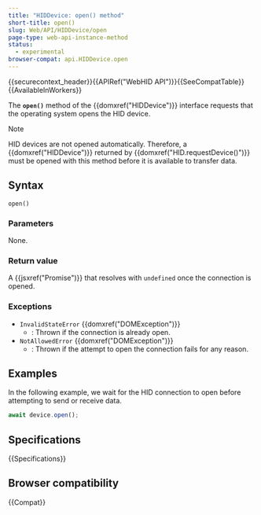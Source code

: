 ```yaml
---
title: "HIDDevice: open() method"
short-title: open()
slug: Web/API/HIDDevice/open
page-type: web-api-instance-method
status:
  - experimental
browser-compat: api.HIDDevice.open
---
```


{{securecontext_header}}{{APIRef("WebHID API")}}{{SeeCompatTable}}{{AvailableInWorkers}}

The **`open()`** method of the {{domxref("HIDDevice")}} interface requests that the operating system opens the HID device.

> [!NOTE]
> HID devices are not opened automatically. Therefore, a {{domxref("HIDDevice")}} returned by {{domxref("HID.requestDevice()")}} must be opened with this method before it is available to transfer data.

## Syntax

```js-nolint
open()
```

### Parameters

None.

### Return value

A {{jsxref("Promise")}} that resolves with `undefined` once the connection is opened.

### Exceptions

- `InvalidStateError` {{domxref("DOMException")}}
  - : Thrown if the connection is already open.
- `NotAllowedError` {{domxref("DOMException")}}
  - : Thrown if the attempt to open the connection fails for any reason.

## Examples

In the following example, we wait for the HID connection to open before attempting to send or receive data.

```js
await device.open();
```

## Specifications

{{Specifications}}

## Browser compatibility

{{Compat}}
